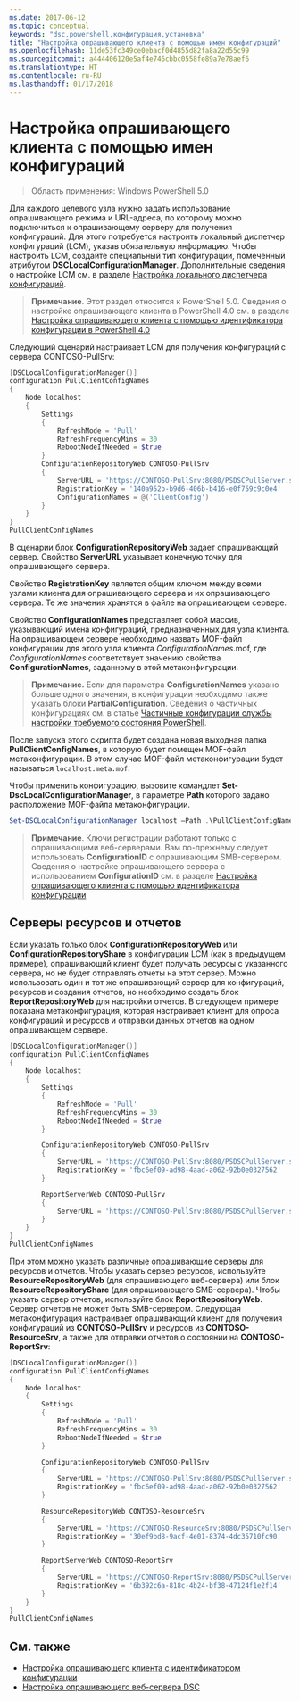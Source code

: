 ```yaml
---
ms.date: 2017-06-12
ms.topic: conceptual
keywords: "dsc,powershell,конфигурация,установка"
title: "Настройка опрашивающего клиента с помощью имен конфигураций"
ms.openlocfilehash: 11de53fc349ce0ebacf0d4855d82fa8a22d55c99
ms.sourcegitcommit: a444406120e5af4e746cbbc0558fe89a7e78aef6
ms.translationtype: HT
ms.contentlocale: ru-RU
ms.lasthandoff: 01/17/2018
---
```

# <a name="setting-up-a-pull-client-using-configuration-names"></a>Настройка опрашивающего клиента с помощью имен конфигураций

> Область применения: Windows PowerShell 5.0

Для каждого целевого узла нужно задать использование опрашивающего режима и URL-адреса, по которому можно подключиться к опрашивающему серверу для получения конфигураций.
Для этого потребуется настроить локальный диспетчер конфигураций (LCM), указав обязательную информацию.
Чтобы настроить LCM, создайте специальный тип конфигурации, помеченный атрибутом **DSCLocalConfigurationManager**.
Дополнительные сведения о настройке LCM см. в разделе [Настройка локального диспетчера конфигураций](metaConfig.md).

> **Примечание**. Этот раздел относится к PowerShell 5.0.
Сведения о настройке опрашивающего клиента в PowerShell 4.0 см. в разделе [Настройка опрашивающего клиента с помощью идентификатора конфигурации в PowerShell 4.0](pullClientConfigID4.md)

Следующий сценарий настраивает LCM для получения конфигураций с сервера CONTOSO-PullSrv:

```powershell
[DSCLocalConfigurationManager()]
configuration PullClientConfigNames
{
    Node localhost
    {
        Settings
        {
            RefreshMode = 'Pull'
            RefreshFrequencyMins = 30
            RebootNodeIfNeeded = $true
        }
        ConfigurationRepositoryWeb CONTOSO-PullSrv
        {
            ServerURL = 'https://CONTOSO-PullSrv:8080/PSDSCPullServer.svc'
            RegistrationKey = '140a952b-b9d6-406b-b416-e0f759c9c0e4'
            ConfigurationNames = @('ClientConfig')
        }
    }
}
PullClientConfigNames
```

В сценарии блок **ConfigurationRepositoryWeb** задает опрашивающий сервер.
Свойство **ServerURL** указывает конечную точку для опрашивающего сервера.

Свойство **RegistrationKey** является общим ключом между всеми узлами клиента для опрашивающего сервера и их опрашивающего сервера.
Те же значения хранятся в файле на опрашивающем сервере.

Свойство **ConfigurationNames** представляет собой массив, указывающий имена конфигураций, предназначенных для узла клиента.
На опрашивающем сервере необходимо назвать MOF-файл конфигурации для этого узла клиента *ConfigurationNames*.mof, где *ConfigurationNames* соответствует значению свойства **ConfigurationNames**, заданному в этой метаконфигурации.

>**Примечание.** Если для параметра **ConfigurationNames** указано больше одного значения, в конфигурации необходимо также указать блоки **PartialConfiguration**.
Сведения о частичных конфигурациях см. в статье [Частичные конфигурации службы настройки требуемого состояния PowerShell](partialConfigs.md).

После запуска этого скрипта будет создана новая выходная папка **PullClientConfigNames**, в которую будет помещен MOF-файл метаконфигурации.
В этом случае MOF-файл метаконфигурации будет называться `localhost.meta.mof`.

Чтобы применить конфигурацию, вызовите командлет **Set-DscLocalConfigurationManager**, в параметре **Path** которого задано расположение MOF-файла метаконфигурации.

```powershell
Set-DSCLocalConfigurationManager localhost –Path .\PullClientConfigNames –Verbose.
```

> **Примечание**. Ключи регистрации работают только с опрашивающими веб-серверами.
Вам по-прежнему следует использовать **ConfigurationID** с опрашивающим SMB-сервером.
Сведения о настройке опрашивающего сервера с использованием **ConfigurationID** см. в разделе [Настройка опрашивающего клиента с помощью идентификатора конфигурации](PullClientConfigNames.md)

## <a name="resource-and-report-servers"></a>Серверы ресурсов и отчетов

Если указать только блок **ConfigurationRepositoryWeb** или **ConfigurationRepositoryShare** в конфигурации LCM (как в предыдущем примере), опрашивающий клиент будет получать ресурсы с указанного сервера, но не будет отправлять отчеты на этот сервер.
Можно использовать один и тот же опрашивающий сервер для конфигураций, ресурсов и создания отчетов, но необходимо создать блок **ReportRepositoryWeb** для настройки отчетов.
В следующем примере показана метаконфигурация, которая настраивает клиент для опроса конфигураций и ресурсов и отправки данных отчетов на одном опрашивающем сервере.

```powershell
[DSCLocalConfigurationManager()]
configuration PullClientConfigNames
{
    Node localhost
    {
        Settings
        {
            RefreshMode = 'Pull'
            RefreshFrequencyMins = 30
            RebootNodeIfNeeded = $true
        }

        ConfigurationRepositoryWeb CONTOSO-PullSrv
        {
            ServerURL = 'https://CONTOSO-PullSrv:8080/PSDSCPullServer.svc'
            RegistrationKey = 'fbc6ef09-ad98-4aad-a062-92b0e0327562'
        }

        ReportServerWeb CONTOSO-PullSrv
        {
            ServerURL = 'https://CONTOSO-PullSrv:8080/PSDSCPullServer.svc'
        }
    }
}
PullClientConfigNames
```

При этом можно указать различные опрашивающие серверы для ресурсов и отчетов.
Чтобы указать сервер ресурсов, используйте **ResourceRepositoryWeb** (для опрашивающего веб-сервера) или блок **ResourceRepositoryShare** (для опрашивающего SMB-сервера).
Чтобы указать сервер отчетов, используйте блок **ReportRepositoryWeb**.
Сервер отчетов не может быть SMB-сервером.
Следующая метаконфигурация настраивает опрашивающий клиент для получения конфигураций из **CONTOSO-PullSrv** и ресурсов из **CONTOSO-ResourceSrv**, а также для отправки отчетов о состоянии на **CONTOSO-ReportSrv**:

```powershell
[DSCLocalConfigurationManager()]
configuration PullClientConfigNames
{
    Node localhost
    {
        Settings
        {
            RefreshMode = 'Pull'
            RefreshFrequencyMins = 30
            RebootNodeIfNeeded = $true
        }

        ConfigurationRepositoryWeb CONTOSO-PullSrv
        {
            ServerURL = 'https://CONTOSO-PullSrv:8080/PSDSCPullServer.svc'
            RegistrationKey = 'fbc6ef09-ad98-4aad-a062-92b0e0327562'
        }

        ResourceRepositoryWeb CONTOSO-ResourceSrv
        {
            ServerURL = 'https://CONTOSO-ResourceSrv:8080/PSDSCPullServer.svc'
            RegistrationKey = '30ef9bd8-9acf-4e01-8374-4dc35710fc90'
        }

        ReportServerWeb CONTOSO-ReportSrv
        {
            ServerURL = 'https://CONTOSO-ReportSrv:8080/PSDSCPullServer.svc'
            RegistrationKey = '6b392c6a-818c-4b24-bf38-47124f1e2f14'
        }
    }
}
PullClientConfigNames
```

## <a name="see-also"></a>См. также

* [Настройка опрашивающего клиента с идентификатором конфигурации](PullClientConfigNames.md)
* [Настройка опрашивающего веб-сервера DSC](pullServer.md)

